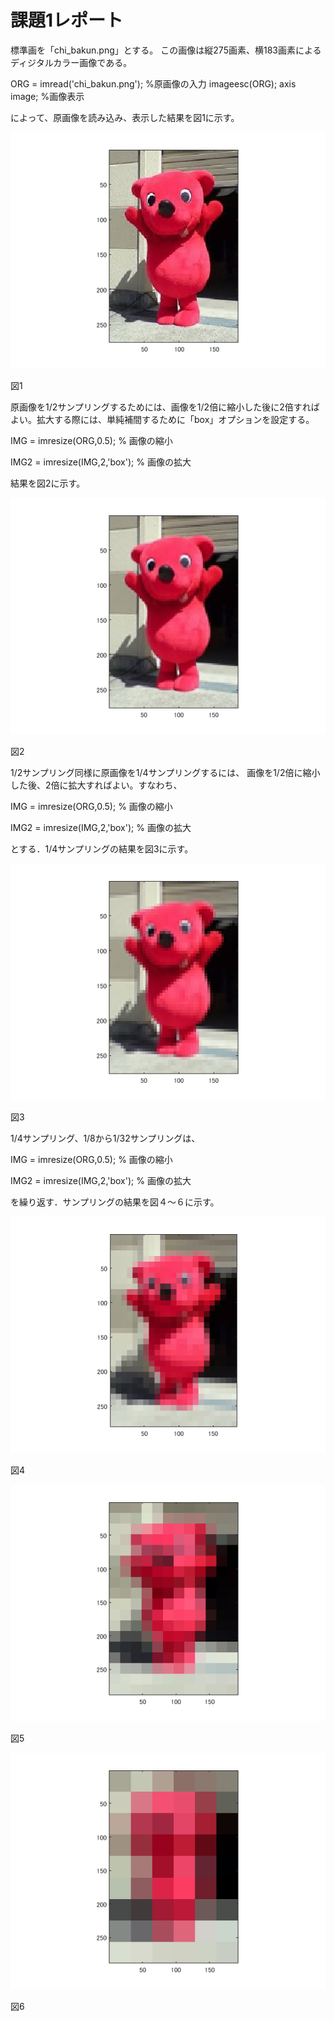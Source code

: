 ﻿# 課題1レポート
標準画を「chi_bakun.png」とする。
この画像は縦275画素、横183画素によるディジタルカラー画像である。

ORG = imread('chi_bakun.png'); %原画像の入力
imageesc(ORG); axis image; %画像表示

によって、原画像を読み込み、表示した結果を図1に示す。

![原画像](https://github.com/chi-bakun/Image-Processing-Technology-Reports/blob/master/image/kadai1/kadai1_1.png)

図1


原画像を1/2サンプリングするためには、画像を1/2倍に縮小した後に2倍すればよい。拡大する際には、単純補間するために「box」オプションを設定する。

IMG = imresize(ORG,0.5); % 画像の縮小

IMG2 = imresize(IMG,2,'box'); % 画像の拡大

結果を図2に示す。

![原画像](https://github.com/chi-bakun/Image-Processing-Technology-Reports/blob/master/image/kadai1/kadai1_2.png)

図2


1/2サンプリング同様に原画像を1/4サンプリングするには、
画像を1/2倍に縮小した後、2倍に拡大すればよい。すなわち、

IMG = imresize(ORG,0.5); % 画像の縮小 

IMG2 = imresize(IMG,2,'box'); % 画像の拡大

とする．1/4サンプリングの結果を図3に示す。

![原画像](https://github.com/chi-bakun/Image-Processing-Technology-Reports/blob/master/image/kadai1/kadai1_3.png)

図3


1/4サンプリング、1/8から1/32サンプリングは、

IMG = imresize(ORG,0.5); % 画像の縮小 

IMG2 = imresize(IMG,2,'box'); % 画像の拡大

を繰り返す．サンプリングの結果を図４～６に示す。

![原画像](https://github.com/chi-bakun/Image-Processing-Technology-Reports/blob/master/image/kadai1/kadai1_4.png)

図4

![原画像](https://github.com/chi-bakun/Image-Processing-Technology-Reports/blob/master/image/kadai1/kadai1_5.png)

図5

![原画像](https://github.com/chi-bakun/Image-Processing-Technology-Reports/blob/master/image/kadai1/kadai1_6.png)

図6